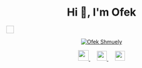 <h1 align="center">
Hi 👋, I'm Ofek</h1>
<a href=https://codepen.io/rahuldkjain target="blank"><img align="center"height="20" width="20" /></a>


<p align="center">
<a href="https://github.com/ofekshmuely/my-avatar"><img src="https://pbs.twimg.com/profile_banners/876106701895847936/1594601562/1500x500" alt="Ofek Shmuely" title="Tom Chen's animated GIF avatar" ></a>
</p>


<p align="center">

  <a href="https://ofek.xyz">
    <img src="https://img.icons8.com/material/256/000000/globe--v1.png" width="28px"/>
  </a>
  &emsp;
  <a href="https://linkedin.com/in/ofeks">
    <img src="https://img.icons8.com/color/48/000000/linkedin.png" width="26px"/>
  </a>
  &emsp;
  <a href="https://twitter.com/ofek_shmuely">
    <img src="https://img.icons8.com/fluent/48/000000/twitter.png" width="26px"/>
  </a>
